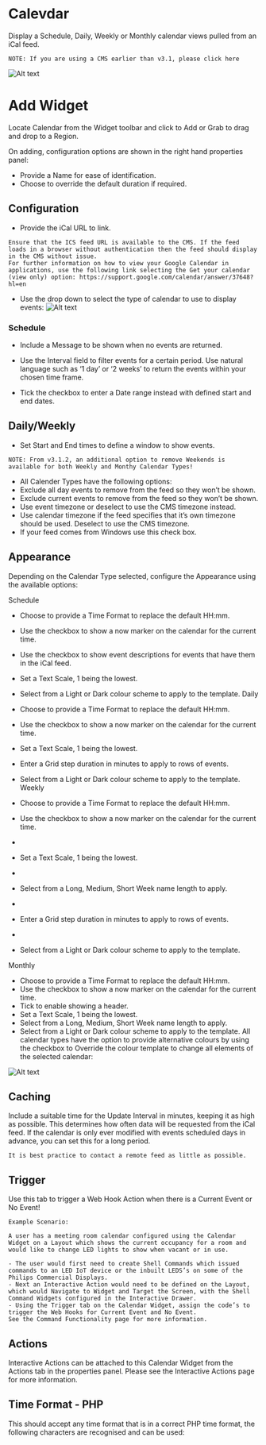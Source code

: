 # Calevdar

Display a Schedule, Daily, Weekly or Monthly calendar views pulled from an iCal feed.

```
NOTE: If you are using a CMS earlier than v3.1, please click here
```

![Alt text](calender1.png)

# Add Widget

Locate Calendar from the Widget toolbar and click to Add or Grab to drag and drop to a Region.

On adding, configuration options are shown in the right hand properties panel:

- Provide a Name for ease of identification.
- Choose to override the default duration if required.

## Configuration

- Provide the iCal URL to link.

```
Ensure that the ICS feed URL is available to the CMS. If the feed loads in a browser without authentication then the feed should display in the CMS without issue.
For further information on how to view your Google Calendar in applications, use the following link selecting the Get your calendar (view only) option: https://support.google.com/calendar/answer/37648?hl=en

```

- Use the drop down to select the type of calendar to use to display events:
  ![Alt text](calender2.png)

### Schedule

- Include a Message to be shown when no events are returned.

- Use the Interval field to filter events for a certain period. Use natural language such as ‘1 day’ or ‘2 weeks’ to return the events within your chosen time frame.

- Tick the checkbox to enter a Date range instead with defined start and end dates.

## Daily/Weekly

- Set Start and End times to define a window to show events.

```
NOTE: From v3.1.2, an additional option to remove Weekends is available for both Weekly and Monthy Calendar Types!
```

- All Calender Types have the following options:
- Exclude all day events to remove from the feed so they won’t be shown.
- Exclude current events to remove from the feed so they won’t be shown.
- Use event timezone or deselect to use the CMS timezone instead.
- Use calendar timezone if the feed specifies that it’s own timezone should be used. Deselect to use the CMS timezone.
- If your feed comes from Windows use this check box.

## Appearance

Depending on the Calendar Type selected, configure the Appearance using the available options:

Schedule

- Choose to provide a Time Format to replace the default HH:mm.
- Use the checkbox to show a now marker on the calendar for the current time.
- Use the checkbox to show event descriptions for events that have them in the iCal feed.
- Set a Text Scale, 1 being the lowest.
- Select from a Light or Dark colour scheme to apply to the template.
  Daily
- Choose to provide a Time Format to replace the default HH:mm.
- Use the checkbox to show a now marker on the calendar for the current time.
- Set a Text Scale, 1 being the lowest.
- Enter a Grid step duration in minutes to apply to rows of events.
- Select from a Light or Dark colour scheme to apply to the template.
  Weekly
- Choose to provide a Time Format to replace the default HH:mm.

- Use the checkbox to show a now marker on the calendar for the current time.
-
- Set a Text Scale, 1 being the lowest.
-
- Select from a Long, Medium, Short Week name length to apply.
-
- Enter a Grid step duration in minutes to apply to rows of events.
-
- Select from a Light or Dark colour scheme to apply to the template.

Monthly

- Choose to provide a Time Format to replace the default HH:mm.
- Use the checkbox to show a now marker on the calendar for the current time.
- Tick to enable showing a header.
- Set a Text Scale, 1 being the lowest.
- Select from a Long, Medium, Short Week name length to apply.
- Select from a Light or Dark colour scheme to apply to the template.
  All calendar types have the option to provide alternative colours by using the checkbox to Override the colour template to change all elements of the selected calendar:

![Alt text](calender4.png)

## Caching

Include a suitable time for the Update Interval in minutes, keeping it as high as possible. This determines how often data will be requested from the iCal feed. If the calendar is only ever modified with events scheduled days in advance, you can set this for a long period.

```
It is best practice to contact a remote feed as little as possible.
```

## Trigger

Use this tab to trigger a Web Hook Action when there is a Current Event or No Event!

```
Example Scenario:

A user has a meeting room calendar configured using the Calendar Widget on a Layout which shows the current occupancy for a room and would like to change LED lights to show when vacant or in use.

- The user would first need to create Shell Commands which issued commands to an LED IoT device or the inbuilt LEDS’s on some of the Philips Commercial Displays.
- Next an Interactive Action would need to be defined on the Layout, which would Navigate to Widget and Target the Screen, with the Shell Command Widgets configured in the Interactive Drawer.
- Using the Trigger tab on the Calendar Widget, assign the code’s to trigger the Web Hooks for Current Event and No Event.
See the Command Functionality page for more information.

```

## Actions

Interactive Actions can be attached to this Calendar Widget from the Actions tab in the properties panel. Please see the Interactive Actions page for more information.

## Time Format - PHP

This should accept any time format that is in a correct PHP time format, the following characters are recognised and can be used:
